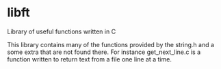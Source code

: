 # libft
Library of useful functions written in C

This library contains many of the functions provided by the string.h and a some extra that are not found there. 
For instance get_next_line.c is a function written to return text from a file one line at a time. 
